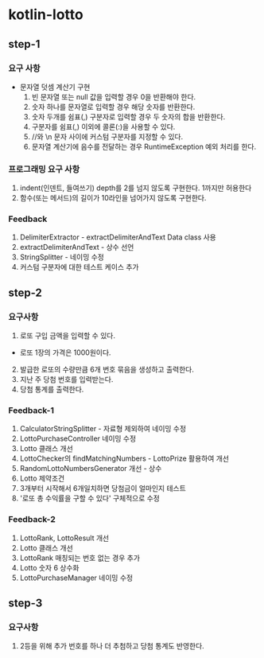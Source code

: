 # kotlin-lotto

## step-1

### 요구 사항
- 문자열 덧셈 계산기 구현
  1. 빈 문자열 또는 null 값을 입력할 경우 0을 반환해야 한다.
  2. 숫자 하나를 문자열로 입력할 경우 해당 숫자를 반환한다.
  3. 숫자 두개를 쉼표(,) 구분자로 입력할 경우 두 숫자의 합을 반환한다.
  4. 구분자를 쉼표(,) 이외에 콜론(:)을 사용할 수 있다.
  5. //와 \\n 문자 사이에 커스텀 구분자를 지정할 수 있다.
  6. 문자열 계산기에 음수를 전달하는 경우 RuntimeException 예외 처리를 한다.

### 프로그래밍 요구 사항
1. indent(인덴트, 들여쓰기) depth를 2를 넘지 않도록 구현한다. 1까지만 허용한다
2. 함수(또는 메서드)의 길이가 10라인을 넘어가지 않도록 구현한다.

### Feedback
1. DelimiterExtractor - extractDelimiterAndText Data class 사용
2. extractDelimiterAndText - 상수 선언
3. StringSplitter - 네이밍 수정
4. 커스텀 구분자에 대한 테스트 케이스 추가


## step-2

### 요구사항
1. 로또 구입 금액을 입력할 수 있다.
  - 로또 1장의 가격은 1000원이다.
2. 발급한 로또의 수량만큼 6개 번호 묶음을 생성하고 출력한다.
3. 지난 주 당첨 번호를 입력받는다.
4. 당첨 통계를 출력한다.

### Feedback-1
1. CalculatorStringSplitter - 자료형 제외하여 네이밍 수정
2. LottoPurchaseController 네이밍 수정 
3. Lotto 클래스 개선
4. LottoChecker의 findMatchingNumbers - LottoPrize 활용하여 개선
5. RandomLottoNumbersGenerator 개선 - 상수
6. Lotto 제약조건 
7. 3개부터 시작해서 6개일치하면 당첨금이 얼마인지 테스트 
8. '로또 총 수익률을 구할 수 있다' 구체적으로 수정

### Feedback-2
1. LottoRank, LottoResult 개선
2. Lotto 클래스 개선
3. LottoRank 매칭되는 번호 없는 경우 추가
4. Lotto 숫자 6 상수화
5. LottoPurchaseManager 네이밍 수정


## step-3

### 요구사항
1. 2등을 위해 추가 번호를 하나 더 추첨하고 당첨 통계도 반영한다.